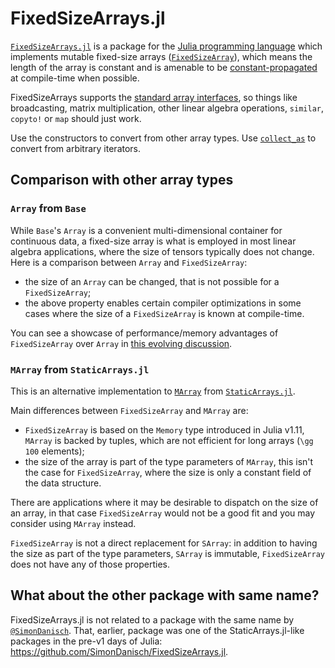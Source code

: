# FixedSizeArrays.jl

[`FixedSizeArrays.jl`](https://github.com/JuliaArrays/FixedSizeArrays.jl) is a package for the [Julia programming language](https://julialang.org/) which implements mutable fixed-size arrays ([`FixedSizeArray`](@ref)), which means the length of the array is constant and is amenable to be [constant-propagated](https://en.wikipedia.org/wiki/Constant_folding) at compile-time when possible.

FixedSizeArrays supports the [standard array interfaces](https://docs.julialang.org/en/v1/manual/interfaces/#man-interface-array), so things like broadcasting, matrix multiplication, other linear algebra operations, `similar`, `copyto!` or `map` should just work.

Use the constructors to convert from other array types.
Use [`collect_as`](@ref) to convert from arbitrary iterators.

## Comparison with other array types

### `Array` from `Base`

While `Base`'s `Array` is a convenient multi-dimensional container for continuous data, a fixed-size array is what is employed in most linear algebra applications, where the size of tensors typically does not change.
Here is a comparison between `Array` and `FixedSizeArray`:

* the size of an `Array` can be changed, that is not possible for a `FixedSizeArray`;
* the above property enables certain compiler optimizations in some cases where the size of a `FixedSizeArray` is known at compile-time.

You can see a showcase of performance/memory advantages of `FixedSizeArray` over `Array` in [this evolving discussion](https://github.com/JuliaArrays/FixedSizeArrays.jl/discussions/62).

### `MArray` from `StaticArrays.jl`

This is an alternative implementation to [`MArray`](https://juliaarrays.github.io/StaticArrays.jl/stable/api/#StaticArraysCore.MArray) from [`StaticArrays.jl`](https://github.com/JuliaArrays/StaticArrays.jl).

Main differences between `FixedSizeArray` and `MArray` are:

* `FixedSizeArray` is based on the `Memory` type introduced in Julia v1.11, `MArray` is backed by tuples, which are not efficient for long arrays (``\gg 100`` elements);
* the size of the array is part of the type parameters of `MArray`, this isn't the case for `FixedSizeArray`, where the size is only a constant field of the data structure.

There are applications where it may be desirable to dispatch on the size of an array, in that case `FixedSizeArray` would not be a good fit and you may consider using `MArray` instead.

`FixedSizeArray` is not a direct replacement for `SArray`: in addition to having the size as part of the type parameters, `SArray` is immutable, `FixedSizeArray` does not have any of those properties.

## What about the other package with same name?

FixedSizeArrays.jl is not related to a package with the same name by [`@SimonDanisch`](https://github.com/SimonDanisch/FixedSizeArrays.jl).
That, earlier, package was one of the StaticArrays.jl-like packages in the pre-v1 days of Julia: <https://github.com/SimonDanisch/FixedSizeArrays.jl>.
